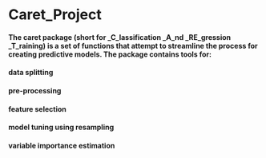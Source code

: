 # Caret_Project
#### The caret package (short for _C_lassification _A_nd _RE_gression _T_raining) is a set of functions that attempt to streamline the process for creating predictive models. The package contains tools for:
#### data splitting
#### pre-processing
#### feature selection
#### model tuning using resampling
#### variable importance estimation
